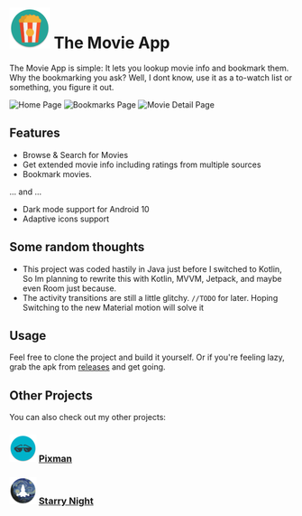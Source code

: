 # ![alt text](https://github.com/shahimclt/TheMovieApp/blob/master/app/src/main/res/mipmap-hdpi/ic_launcher_round.png "TMA Logo") The Movie App

The Movie App is simple: It lets you lookup movie info and bookmark them.
Why the bookmarking you ask? Well, I dont know, use it as a to-watch list or something, you figure it out.

<img src="https://user-images.githubusercontent.com/8318002/95570665-dc98fe00-0a44-11eb-8889-ec26c356a7f0.png" alt="Home Page" width="400">
<img src="https://user-images.githubusercontent.com/8318002/95570685-e1f64880-0a44-11eb-912a-e64a0d9864b7.png" alt="Bookmarks Page" width="400">
<img src="https://user-images.githubusercontent.com/8318002/95570689-e6226600-0a44-11eb-8acb-bbc5c66a31f8.png" alt="Movie Detail Page" width="400">


## Features

* Browse & Search for Movies
* Get extended movie info including ratings from multiple sources
* Bookmark movies.

... and ...

* Dark mode support for Android 10
* Adaptive icons support

## Some random thoughts

- This project was coded hastily in Java just before I switched to Kotlin, So Im planning to rewrite this with Kotlin, MVVM, Jetpack, and maybe even Room just because.
- The activity transitions are still a little glitchy. `//TODO` for later. Hoping Switching to the new Material motion will solve it

## Usage

Feel free to clone the project and build it yourself. Or if you're feeling lazy, grab the apk from [releases](https://github.com/shahimclt/starrynight/releases) and get going.

## Other Projects

You can also check out my other projects:

### ![alt text](https://github.com/shahimclt/pixman/blob/master/app/src/main/res/mipmap-mdpi/ic_launcher_round.png "Pixman Logo") [Pixman](https://github.com/shahimclt/pixman)

### ![alt text](https://github.com/shahimclt/starrynight/blob/master/app/src/main/res/mipmap-mdpi/ic_launcher_round.png "Starry Night Logo") [Starry Night](https://github.com/shahimclt/starrynight)
